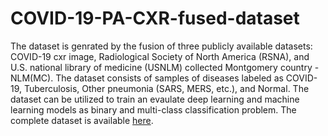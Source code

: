 # COVID-19-PA-CXR-fused-dataset
The dataset is genrated by the fusion of three publicly available datasets: COVID-19 cxr image, Radiological Society of North America (RSNA), and U.S.  national  library  of  medicine  (USNLM) collected  Montgomery  country - NLM(MC). The dataset consists of samples of diseases labeled as COVID-19, Tuberculosis, Other pneumonia (SARS, MERS, etc.), and Normal.
The dataset can be utilized to train an evaulate deep learning and machine learning models as binary and multi-class classification problem.
The complete dataset is available [here](https://drive.google.com/file/d/1nwCNWlicaXHABMWMB8icsvCfsuafV-HS/view?usp=sharing).
